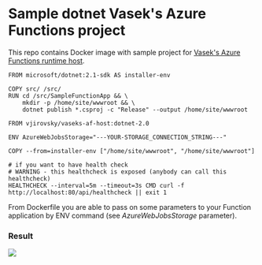 # Sample dotnet Vasek's Azure Functions project

This repo contains Docker image with sample project for [Vasek's Azure Functions runtime host](https://github.com/vjirovsky/docker-vaseks-af-host/). 

```docker
FROM microsoft/dotnet:2.1-sdk AS installer-env

COPY src/ /src/
RUN cd /src/SampleFunctionApp && \
    mkdir -p /home/site/wwwroot && \
    dotnet publish *.csproj -c "Release" --output /home/site/wwwroot

FROM vjirovsky/vaseks-af-host:dotnet-2.0

ENV AzureWebJobsStorage="---YOUR-STORAGE_CONNECTION_STRING---"

COPY --from=installer-env ["/home/site/wwwroot", "/home/site/wwwroot"]

# if you want to have health check
# WARNING - this healthcheck is exposed (anybody can call this healthcheck)
HEALTHCHECK --interval=5m --timeout=3s CMD curl -f http://localhost:80/api/healthcheck || exit 1
```


From Dockerfile you are able to pass on some parameters to your Function application by ENV command (see <i>AzureWebJobsStorage</i> parameter).

### Result
<img src="https://user-images.githubusercontent.com/2659294/49704046-e3b71100-fc0d-11e8-9c27-c738485f7308.png">
